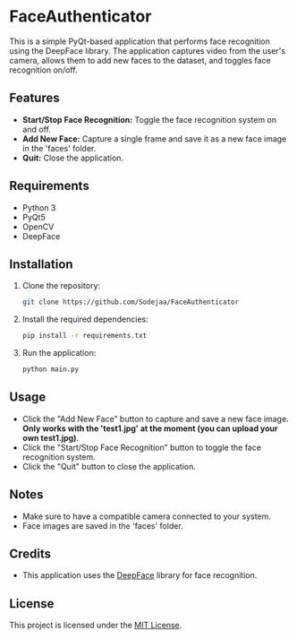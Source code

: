# FaceAuthenticator

This is a simple PyQt-based application that performs face recognition using the DeepFace library. The application captures video from the user's camera, allows them to add new faces to the dataset, and toggles face recognition on/off.

## Features

- **Start/Stop Face Recognition:** Toggle the face recognition system on and off.
- **Add New Face:** Capture a single frame and save it as a new face image in the 'faces' folder.
- **Quit:** Close the application.

## Requirements

- Python 3
- PyQt5
- OpenCV
- DeepFace

## Installation

1. Clone the repository:

    ```bash
    git clone https://github.com/Sodejaa/FaceAuthenticator
    ```

2. Install the required dependencies:

    ```bash
    pip install -r requirements.txt
    ```

3. Run the application:

    ```bash
    python main.py
    ```

## Usage

- Click the "Add New Face" button to capture and save a new face image. **Only works with the 'test1.jpg' at the moment (you can upload your own test1.jpg)**.
- Click the "Start/Stop Face Recognition" button to toggle the face recognition system.
- Click the "Quit" button to close the application.

## Notes

- Make sure to have a compatible camera connected to your system.
- Face images are saved in the 'faces' folder.

## Credits

- This application uses the [DeepFace](https://github.com/serengil/deepface) library for face recognition.

## License

This project is licensed under the [MIT License](LICENSE).

